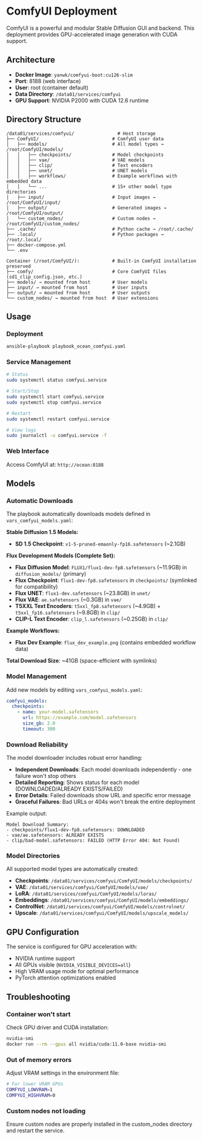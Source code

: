 # ComfyUI Deployment

ComfyUI is a powerful and modular Stable Diffusion GUI and backend. This deployment provides GPU-accelerated image generation with CUDA support.

## Architecture

- **Docker Image**: `yanwk/comfyui-boot:cu126-slim`
- **Port**: 8188 (web interface)
- **User**: root (container default)
- **Data Directory**: `/data01/services/comfyui`
- **GPU Support**: NVIDIA P2000 with CUDA 12.6 runtime

## Directory Structure

```text
/data01/services/comfyui/                # Host storage
├── ComfyUI/                           # ComfyUI user data
│   ├── models/                        # All model types → /root/ComfyUI/models/
│   │   ├── checkpoints/               # Model checkpoints  
│   │   ├── vae/                       # VAE models
│   │   ├── clip/                      # Text encoders
│   │   ├── unet/                      # UNET models
│   │   ├── workflows/                 # Example workflows with embedded data
│   │   └── ...                        # 15+ other model type directories
│   ├── input/                         # Input images → /root/ComfyUI/input/
│   ├── output/                        # Generated images → /root/ComfyUI/output/
│   └── custom_nodes/                  # Custom nodes → /root/ComfyUI/custom_nodes/
├── .cache/                            # Python cache → /root/.cache/
├── .local/                            # Python packages → /root/.local/
├── docker-compose.yml
└── .env

Container (/root/ComfyUI/):            # Built-in ComfyUI installation preserved
├── comfy/                             # Core ComfyUI files (sd1_clip_config.json, etc.)
├── models/ → mounted from host        # User models
├── input/ → mounted from host         # User inputs  
├── output/ → mounted from host        # User outputs
└── custom_nodes/ → mounted from host  # User extensions
```

## Usage

### Deployment

```bash
ansible-playbook playbook_ocean_comfyui.yaml
```

### Service Management

```bash
# Status
sudo systemctl status comfyui.service

# Start/Stop
sudo systemctl start comfyui.service
sudo systemctl stop comfyui.service

# Restart
sudo systemctl restart comfyui.service

# View logs
sudo journalctl -u comfyui.service -f
```

### Web Interface
Access ComfyUI at: `http://ocean:8188`

## Models

### Automatic Downloads

The playbook automatically downloads models defined in `vars_comfyui_models.yaml`:

**Stable Diffusion 1.5 Models:**
- **SD 1.5 Checkpoint**: `v1-5-pruned-emaonly-fp16.safetensors` (~2.1GB)

**Flux Development Models (Complete Set):**
- **Flux Diffusion Model**: `FLUX1/flux1-dev-fp8.safetensors` (~11.9GB) in `diffusion_models/` (primary)
- **Flux Checkpoint**: `flux1-dev-fp8.safetensors` in `checkpoints/` (symlinked for compatibility)
- **Flux UNET**: `flux1-dev.safetensors` (~23.8GB) in `unet/`
- **Flux VAE**: `ae.safetensors` (~0.3GB) in `vae/`
- **T5XXL Text Encoders**: `t5xxl_fp8.safetensors` (~4.9GB) + `t5xxl_fp16.safetensors` (~9.8GB) in `clip/`
- **CLIP-L Text Encoder**: `clip_l.safetensors` (~0.25GB) in `clip/`

**Example Workflows:**
- **Flux Dev Example**: `flux_dev_example.png` (contains embedded workflow data)

**Total Download Size**: ~41GB (space-efficient with symlinks)

### Model Management

Add new models by editing `vars_comfyui_models.yaml`:

```yaml
comfyui_models:
  checkpoints:
    - name: your-model.safetensors
      url: https://example.com/model.safetensors
      size_gb: 2.0
      timeout: 300
```

### Download Reliability

The model downloader includes robust error handling:

- **Independent Downloads**: Each model downloads independently - one failure won't stop others
- **Detailed Reporting**: Shows status for each model (DOWNLOADED/ALREADY EXISTS/FAILED)
- **Error Details**: Failed downloads show URL and specific error message
- **Graceful Failures**: Bad URLs or 404s won't break the entire deployment

Example output:

```text
Model Download Summary:
- checkpoints/flux1-dev-fp8.safetensors: DOWNLOADED
- vae/ae.safetensors: ALREADY EXISTS  
- clip/bad-model.safetensors: FAILED (HTTP Error 404: Not Found)
```

### Model Directories

All supported model types are automatically created:

- **Checkpoints**: `/data01/services/comfyui/ComfyUI/models/checkpoints/`
- **VAE**: `/data01/services/comfyui/ComfyUI/models/vae/`
- **LoRA**: `/data01/services/comfyui/ComfyUI/models/loras/`
- **Embeddings**: `/data01/services/comfyui/ComfyUI/models/embeddings/`
- **ControlNet**: `/data01/services/comfyui/ComfyUI/models/controlnet/`
- **Upscale**: `/data01/services/comfyui/ComfyUI/models/upscale_models/`

## GPU Configuration

The service is configured for GPU acceleration with:
- NVIDIA runtime support
- All GPUs visible (`NVIDIA_VISIBLE_DEVICES=all`)
- High VRAM usage mode for optimal performance
- PyTorch attention optimizations enabled

## Troubleshooting

### Container won't start
Check GPU driver and CUDA installation:
```bash
nvidia-smi
docker run --rm --gpus all nvidia/cuda:11.0-base nvidia-smi
```

### Out of memory errors
Adjust VRAM settings in the environment file:
```bash
# For lower VRAM GPUs
COMFYUI_LOWVRAM=1
COMFYUI_HIGHVRAM=0
```

### Custom nodes not loading
Ensure custom nodes are properly installed in the custom_nodes directory and restart the service.
